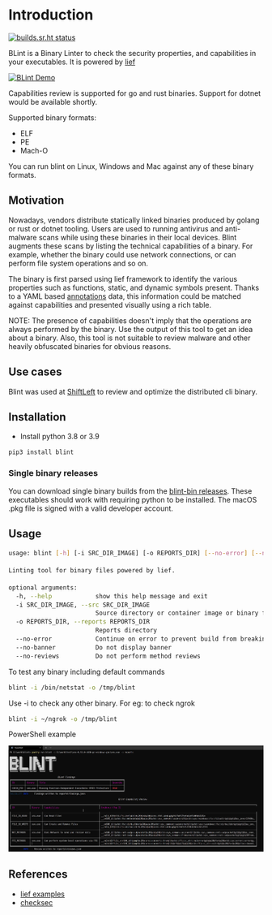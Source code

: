 # Introduction

[![builds.sr.ht status](https://builds.sr.ht/~prabhu/blint.svg)](https://builds.sr.ht/~prabhu/blint?)

BLint is a Binary Linter to check the security properties, and capabilities in your executables. It is powered by [lief](https://github.com/lief-project/LIEF)

[![BLint Demo](https://asciinema.org/a/438138.png)](https://asciinema.org/a/438138)

Capabilities review is supported for go and rust binaries. Support for dotnet would be available shortly.

Supported binary formats:

- ELF
- PE
- Mach-O

You can run blint on Linux, Windows and Mac against any of these binary formats.

## Motivation

Nowadays, vendors distribute statically linked binaries produced by golang or rust or dotnet tooling. Users are used to running antivirus and anti-malware scans while using these binaries in their local devices. Blint augments these scans by listing the technical capabilities of a binary. For example, whether the binary could use network connections, or can perform file system operations and so on.

The binary is first parsed using lief framework to identify the various properties such as functions, static, and dynamic symbols present. Thanks to a YAML based [annotations](./blint/data/annotations) data, this information could be matched against capabilities and presented visually using a rich table.

NOTE: The presence of capabilities doesn't imply that the operations are always performed by the binary. Use the output of this tool to get an idea about a binary. Also, this tool is not suitable to review malware and other heavily obfuscated binaries for obvious reasons.

## Use cases

Blint was used at [ShiftLeft](https://shiftleft.io) to review and optimize the distributed cli binary.

## Installation

- Install python 3.8 or 3.9

```bash
pip3 install blint
```

### Single binary releases

You can download single binary builds from the [blint-bin releases](https://github.com/ngcloudsec/blint-bin/releases). These executables should work with requiring python to be installed. The macOS .pkg file is signed with a valid developer account.

## Usage

```bash
usage: blint [-h] [-i SRC_DIR_IMAGE] [-o REPORTS_DIR] [--no-error] [--no-banner] [--no-reviews]

Linting tool for binary files powered by lief.

optional arguments:
  -h, --help            show this help message and exit
  -i SRC_DIR_IMAGE, --src SRC_DIR_IMAGE
                        Source directory or container image or binary file
  -o REPORTS_DIR, --reports REPORTS_DIR
                        Reports directory
  --no-error            Continue on error to prevent build from breaking
  --no-banner           Do not display banner
  --no-reviews          Do not perform method reviews
```

To test any binary including default commands

```bash
blint -i /bin/netstat -o /tmp/blint
```

Use -i to check any other binary. For eg: to check ngrok

```bash
blint -i ~/ngrok -o /tmp/blint
```

PowerShell example

![PowerShell](./docs/blint-powershell.jpg)

## References

- [lief examples](https://github.com/lief-project/LIEF/tree/master/examples/python)
- [checksec](https://github.com/Wenzel/checksec.py)
